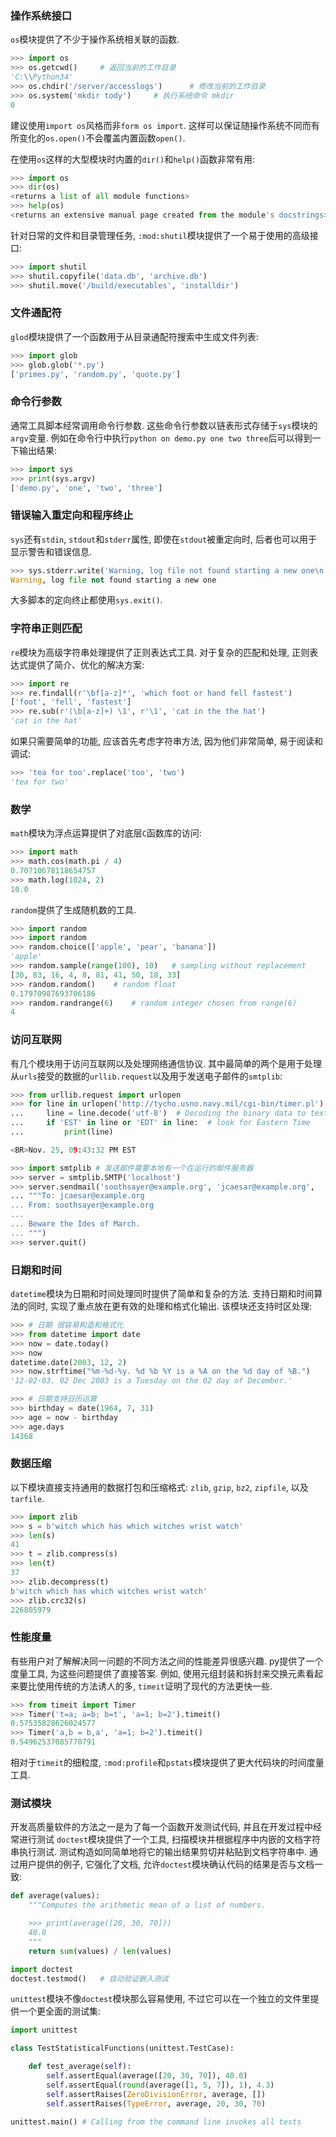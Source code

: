 ### 操作系统接口
`os`模块提供了不少于操作系统相关联的函数.
```py
>>> import os
>>> os.getcwd()     # 返回当前的工作目录
'C:\\Python34'
>>> os.chdir('/server/accesslogs')      # 修改当前的工作目录
>>> os.system('mkdir tody')     # 执行系统命令 mkdir
0
```
建议使用`import os`风格而非`form os import`. 这样可以保证随操作系统不同而有所变化的`os.open()`不会覆盖内置函数`open()`.

在使用`os`这样的大型模块时内置的`dir()`和`help()`函数非常有用:
```py
>>> import os
>>> dir(os)
<returns a list of all module functions>
>>> help(os)
<returns an extensive manual page created from the module's docstrings>
```

针对日常的文件和目录管理任务, `:mod:shutil`模块提供了一个易于使用的高级接口:
```py
>>> import shutil
>>> shutil.copyfile('data.db', 'archive.db')
>>> shutil.move('/build/executables', 'installdir')
```

### 文件通配符
`glod`模块提供了一个函数用于从目录通配符搜索中生成文件列表:
```py
>>> import glob
>>> glob.glob('*.py')
['primes.py', 'random.py', 'quote.py']
```

### 命令行参数
通常工具脚本经常调用命令行参数. 这些命令行参数以链表形式存储于`sys`模块的`argv`变量. 例如在命令行中执行`python on demo.py one two three`后可以得到一下输出结果:
```py
>>> import sys
>>> print(sys.argv)
['demo.py', 'one', 'two', 'three']
```

### 错误输入重定向和程序终止
`sys`还有`stdin`, `stdout`和`stderr`属性, 即使在`stdout`被重定向时, 后者也可以用于显示警告和错误信息.
```py
>>> sys.stderr.write('Warning, log file not found starting a new one\n')
Warning, log file not found starting a new one
```
大多脚本的定向终止都使用`sys.exit()`.

### 字符串正则匹配
`re`模块为高级字符串处理提供了正则表达式工具. 对于复杂的匹配和处理, 正则表达式提供了简介、优化的解决方案:
```py
>>> import re
>>> re.findall(r'\bf[a-z]*', 'which foot or hand fell fastest')
['foot', 'fell', 'fastest']
>>> re.sub(r'(\b[a-z]+) \1', r'\1', 'cat in the the hat')
'cat in the hat'
```

如果只需要简单的功能, 应该首先考虑字符串方法, 因为他们非常简单, 易于阅读和调试:
```py
>>> 'tea for too'.replace('too', 'two')
'tea for two'
```

### 数学
`math`模块为浮点运算提供了对底层`C`函数库的访问:
```py
>>> import math
>>> math.cos(math.pi / 4)
0.70710678118654757
>>> math.log(1024, 2)
10.0
```

`random`提供了生成随机数的工具.
```py
>>> import random
>>> import random
>>> random.choice(['apple', 'pear', 'banana'])
'apple'
>>> random.sample(range(100), 10)   # sampling without replacement
[30, 83, 16, 4, 8, 81, 41, 50, 18, 33]
>>> random.random()    # random float
0.17970987693706186
>>> random.randrange(6)    # random integer chosen from range(6)
4
```

### 访问互联网
有几个模块用于访问互联网以及处理网络通信协议. 其中最简单的两个是用于处理从`urls`接受的数据的`urllib.request`以及用于发送电子邮件的`smtplib`:
```py
>>> from urllib.request import urlopen
>>> for line in urlopen('http://tycho.usno.navy.mil/cgi-bin/timer.pl'):
...     line = line.decode('utf-8')  # Decoding the binary data to text.
...     if 'EST' in line or 'EDT' in line:  # look for Eastern Time
...         print(line)

<BR>Nov. 25, 09:43:32 PM EST

>>> import smtplib # 发送邮件需要本地有一个在运行的邮件服务器
>>> server = smtplib.SMTP('localhost')
>>> server.sendmail('soothsayer@example.org', 'jcaesar@example.org',
... """To: jcaesar@example.org
... From: soothsayer@example.org
...
... Beware the Ides of March.
... """)
>>> server.quit()
```

### 日期和时间
`datetime`模块为日期和时间处理同时提供了简单和复杂的方法.
支持日期和时间算法的同时, 实现了重点放在更有效的处理和格式化输出.
该模块还支持时区处理:
```py
>>> # 日期 很容易构造和格式化
>>> from datetime import date
>>> now = date.today()
>>> now
datetime.date(2003, 12, 2)
>>> now.strftime("%m-%d-%y. %d %b %Y is a %A on the %d day of %B.")
'12-02-03. 02 Dec 2003 is a Tuesday on the 02 day of December.'

>>> # 日期支持日历运算
>>> birthday = date(1964, 7, 31)
>>> age = now - birthday
>>> age.days
14368
```

### 数据压缩
以下模块直接支持通用的数据打包和压缩格式: `zlib`, `gzip`, `bz2`, `zipfile`, 以及`tarfile`.
```py
>>> import zlib
>>> s = b'witch which has which witches wrist watch'
>>> len(s)
41
>>> t = zlib.compress(s)
>>> len(t)
37
>>> zlib.decompress(t)
b'witch which has which witches wrist watch'
>>> zlib.crc32(s)
226805979
```

### 性能度量
有些用户对了解解决同一问题的不同方法之间的性能差异很感兴趣. py提供了一个度量工具, 为这些问题提供了直接答案. 
例如, 使用元组封装和拆封来交换元素看起来要比使用传统的方法诱人的多, `timeit`证明了现代的方法更快一些.
```py
>>> from timeit import Timer
>>> Timer('t=a; a=b; b=t', 'a=1; b=2').timeit()
0.57535828626024577
>>> Timer('a,b = b,a', 'a=1; b=2').timeit()
0.54962537085770791
```
相对于`timeit`的细粒度, `:mod:profile`和`pstats`模块提供了更大代码块的时间度量工具.

### 测试模块
开发高质量软件的方法之一是为了每一个函数开发测试代码, 并且在开发过程中经常进行测试
`doctest`模块提供了一个工具, 扫描模块并根据程序中内嵌的文档字符串执行测试.
测试构造如同简单地将它的输出结果剪切并粘贴到文档字符串中.
通过用户提供的例子, 它强化了文档, 允许`doctest`模块确认代码的结果是否与文档一致:
```py
def average(values):
    """Computes the arithmetic mean of a list of numbers.

    >>> print(average([20, 30, 70]))
    40.0
    """
    return sum(values) / len(values)

import doctest
doctest.testmod()   # 自动验证嵌入测试
```

`unittest`模块不像`doctest`模块那么容易使用, 不过它可以在一个独立的文件里提供一个更全面的测试集:
```py
import unittest

class TestStatisticalFunctions(unittest.TestCase):

    def test_average(self):
        self.assertEqual(average([20, 30, 70]), 40.0)
        self.assertEqual(round(average([1, 5, 7]), 1), 4.3)
        self.assertRaises(ZeroDivisionError, average, [])
        self.assertRaises(TypeError, average, 20, 30, 70)

unittest.main() # Calling from the command line invokes all tests
```